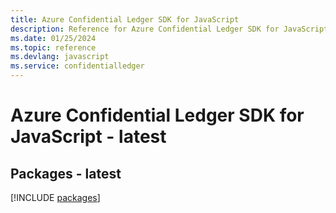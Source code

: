 ```yaml
---
title: Azure Confidential Ledger SDK for JavaScript
description: Reference for Azure Confidential Ledger SDK for JavaScript
ms.date: 01/25/2024
ms.topic: reference
ms.devlang: javascript
ms.service: confidentialledger
---
```

# Azure Confidential Ledger SDK for JavaScript - latest
## Packages - latest
[!INCLUDE [packages](confidential-ledger-index.md)]